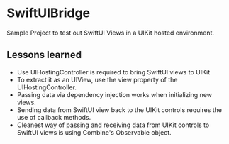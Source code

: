 # SwiftUIBridge
Sample Project to test out SwiftUI Views in a UIKit hosted environment.

## Lessons learned ##

* Use UIHostingController is required to bring SwiftUI views to UIKit
* To extract it as an UIView, use the view property of the UIHostingController.
* Passing data via dependency injection works when initializing new views.
* Sending data from SwiftUI view back to the UIKit controls requires the use of callback methods.
* Cleanest way of passing and receiving data from UIKit controls to SwiftUI views is using Combine's Observable object.
